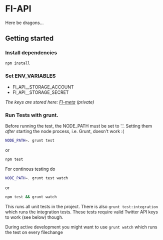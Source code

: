 FI-API
======

Here be dragons...


Getting started
---------------

### Install dependencies

```sh
npm install
```

### Set ENV_VARIABLES

  * FI_API__STORAGE_ACCOUNT
  * FI_API__STORAGE_SECRET

*The keys are stored here:
[FI-meta](https://github.com/FreudenbergGroup/FI-meta/blob/master/Secrets/fi-api_keys.sh)
(private)*

### Run Tests with grunt.

Before running the test, the NODE_PATH must be set to '.'. Setting them *after*
starting the node process, i.e. Grunt, doesn't work :(

```sh
NODE_PATH=. grunt test
```

or

```sh
npm test
```

For continous testing do

```sh
NODE_PATH=. grunt test watch
```

or

```sh
npm test && grunt watch
```

This runs all unit tests in the project. There is also `grunt test:integration`
which runs the integration tests. These tests require valid Twitter API keys to work
(see below) though.

During active development you might want to use `grunt watch` which runs the
test on every filechange
